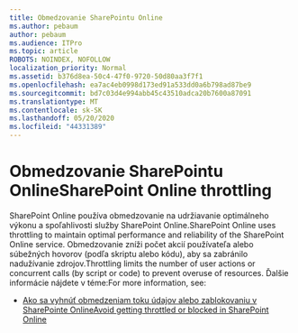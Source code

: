 ```yaml
---
title: Obmedzovanie SharePointu Online
ms.author: pebaum
author: pebaum
ms.audience: ITPro
ms.topic: article
ROBOTS: NOINDEX, NOFOLLOW
localization_priority: Normal
ms.assetid: b376d8ea-50c4-47f0-9720-50d80aa3f7f1
ms.openlocfilehash: ea7ac4eb0998d173ed91a533dd0a6b798ad87be9
ms.sourcegitcommit: bd7c03d4e994abb45c43510adca20b7600a87091
ms.translationtype: MT
ms.contentlocale: sk-SK
ms.lasthandoff: 05/20/2020
ms.locfileid: "44331389"
---
```

# <a name="sharepoint-online-throttling"></a><span data-ttu-id="6a720-102">Obmedzovanie SharePointu Online</span><span class="sxs-lookup"><span data-stu-id="6a720-102">SharePoint Online throttling</span></span>

<span data-ttu-id="6a720-103">SharePoint Online používa obmedzovanie na udržiavanie optimálneho výkonu a spoľahlivosti služby SharePoint Online.</span><span class="sxs-lookup"><span data-stu-id="6a720-103">SharePoint Online uses throttling to maintain optimal performance and reliability of the SharePoint Online service.</span></span> <span data-ttu-id="6a720-104">Obmedzovanie zníži počet akcií používateľa alebo súbežných hovorov (podľa skriptu alebo kódu), aby sa zabránilo nadužívanie zdrojov.</span><span class="sxs-lookup"><span data-stu-id="6a720-104">Throttling limits the number of user actions or concurrent calls (by script or code) to prevent overuse of resources.</span></span> <span data-ttu-id="6a720-105">Ďalšie informácie nájdete v téme:</span><span class="sxs-lookup"><span data-stu-id="6a720-105">For more information, see:</span></span>

- [<span data-ttu-id="6a720-106">Ako sa vyhnúť obmedzeniam toku údajov alebo zablokovaniu v SharePointe Online</span><span class="sxs-lookup"><span data-stu-id="6a720-106">Avoid getting throttled or blocked in SharePoint Online</span></span>](https://docs.microsoft.com/sharepoint/dev/general-development/how-to-avoid-getting-throttled-or-blocked-in-sharepoint-online)
